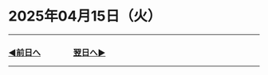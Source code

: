 # 2025年04月15日（火）

---

### [◀️前日へ](https://github.com/yuasys/chatty-journal/blob/main/2025/04/2025-04-14.md)&emsp;&emsp;&emsp;&emsp;[翌日へ▶️](https://github.com/yuasys/chatty-journal/blob/main/2025/04/2025-04-16.md)

---
